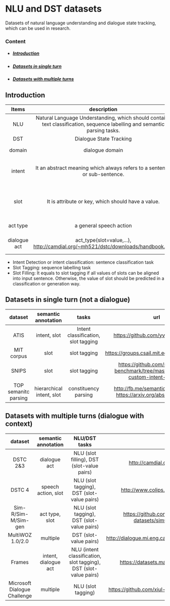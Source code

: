 # NLU and DST datasets

Datasets of natural language understanding and dialogue state tracking, which can be used in research.

### Content

- ##### [Introduction](#intro)
- ##### [Datasets in single turn](#single_turn)
- ##### [Datasets with multiple turns](#multi_turns)

## <a name="intro"></a>Introduction

|  Items | description | example | 
|:--------:|:--------:|:--------:|
| NLU | Natural Language Understanding, which should contains text classification, sequence labelling and semantic parsing tasks. | |
| DST | Dialogue State Tracking | |
| domain | dialogue domain | movie, music, flight, restaurant, ... |
| intent | It an abstract meaning which always refers to a sentence or sub-sentence. | The intent of "show me a movie named Titanic" is "find_movie" |
| slot | It is attribute or key, which should have a value. | "show me a movie named Titanic" has a slot-value pair "movie_name = Titanic" |
| act type | a general speech action | inform, deny, confirm, request, ... |
| dialogue act | act_type(slot=value,...), http://camdial.org/~mh521/dstc/downloads/handbook.pdf | inform(movie_name = Titanic), request(price), ... |

 * Intent Detection or intent classification: sentence classification task
 * Slot Tagging: sequence labelling task
 * Slot Filling: It equals to slot tagging if all values of slots can be aligned into input sentence. Otherwise, the value of slot should be predicted in a classification or generation way.


## <a name="single_turn"></a>Datasets in single turn (not a dialogue)

|  dataset | semantic annotation | tasks | url |
|:--------:|:--------:|:--------:|:--------:|
| ATIS | intent, slot | Intent classification, slot tagging | https://github.com/yvchen/JointSLU |
| MIT corpus | slot | slot tagging | https://groups.csail.mit.edu/sls/downloads/ |
| SNIPS | slot | slot tagging | https://github.com/snipsco/nlu-benchmark/tree/master/2017-06-custom-intent-engines |
| TOP semanitc parsing | hierarchical intent, slot | constituency parsing  | http://fb.me/semanticparsingdialog, https://arxiv.org/abs/1810.07942 |

## <a name="multi_turns"></a>Datasets with multiple turns (dialogue with context)

|  dataset | semantic annotation | NLU/DST tasks | url |
|:--------:|:--------:|:--------:|:--------:|
| DSTC 2&3 | dialogue act | NLU (slot filling), DST (slot-value pairs) | http://camdial.org/~mh521/dstc/ |
| DSTC 4 | speech action, slot | NLU (slot tagging), DST (slot-value pairs) | http://www.colips.org/workshop/dstc4/ |
| Sim-R/Sim-M/Sim-gen | act type, slot | NLU (slot tagging), DST (slot-value pairs) | https://github.com/google-research-datasets/simulated-dialogue |
| MultiWOZ 1.0/2.0 | multiple | DST (slot-value pairs) | http://dialogue.mi.eng.cam.ac.uk/index.php/corpus/ |
| Frames | intent, dialogue act | NLU (intent classification, slot tagging), DST (slot-value pairs) | https://datasets.maluuba.com/Frames/dl |
| Microsoft Dialogue Challenge | multiple | NLU (slot tagging) | https://github.com/xiul-msr/e2e_dialog_challenge |
